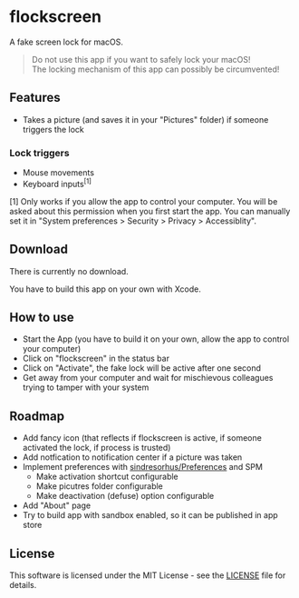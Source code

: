 #  flockscreen

A fake screen lock for macOS.

> Do not use this app if you want to safely lock your macOS!   
  The locking mechanism of this app can possibly be circumvented!

## Features

* Takes a picture (and saves it in your "Pictures" folder) if someone triggers the lock

### Lock triggers

* Mouse movements
* Keyboard inputs<sup>[1]</sup>

[1] Only works if you allow the app to control your computer. 
You will be asked about this permission when you first start the app. 
You can manually set it in "System preferences > Security > Privacy > Accessiblity".

## Download

There is currently no download.

You have to build this app on your own with Xcode.

## How to use

* Start the App (you have to build it on your own, allow the app to control your computer)
* Click on "flockscreen" in the status bar
* Click on "Activate", the fake lock will be active after one second
* Get away from your computer and wait for mischievous colleagues trying to tamper with your system

## Roadmap

* Add fancy icon (that reflects if flockscreen is active, if someone activated the lock, if process is trusted)
* Add notfication to notification center if a picture was taken
* Implement preferences with [sindresorhus/Preferences](https://github.com/sindresorhus/Preferences) and SPM
  * Make activation shortcut configurable
  * Make picutres folder configurable
  * Make deactivation (defuse) option configurable
* Add "About" page
* Try to build app with sandbox enabled, so it can be published in app store

## License

This software is licensed under the MIT License - see the [LICENSE](https://github.com/jaylinski/flockscreen/blob/master/LICENSE) file for details.

